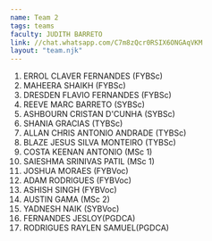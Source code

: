 ```yaml
---
name: Team 2
tags: teams
faculty: JUDITH BARRETO
link: //chat.whatsapp.com/C7m8zQcr0RSIX6ONGAqVKM
layout: "team.njk"
---
```


1. ERROL CLAVER FERNANDES (FYBSc)
1. MAHEERA SHAIKH (FYBSc)
1. DRESDEN FLAVIO FERNANDES (FYBSc)
1. REEVE MARC BARRETO (SYBSc)
1. ASHBOURN CRISTAN D'CUNHA (SYBSc)
1. SHANIA GRACIAS (TYBSc)
1. ALLAN CHRIS ANTONIO ANDRADE (TYBSc)
1. BLAZE JESUS SILVA MONTEIRO (TYBSc)
1. COSTA KEENAN ANTONIO (MSc 1)
1. SAIESHMA SRINIVAS PATIL (MSc 1)
1. JOSHUA MORAES (FYBVoc)
1. ADAM RODRIGUES (FYBVoc)
1. ASHISH SINGH (FYBVoc)
1. AUSTIN GAMA (MSc 2)
1. YADNESH NAIK (SYBVoc)
1. FERNANDES JESLOY(PGDCA)
1. RODRIGUES RAYLEN SAMUEL(PGDCA)
